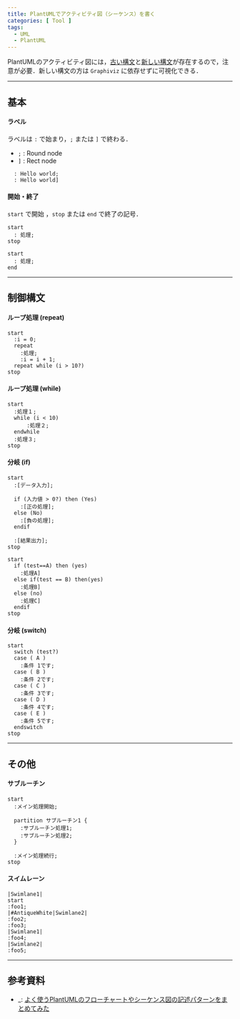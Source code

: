 ```yaml
---
title: PlantUMLでアクティビティ図（シーケンス）を書く
categories: [ Tool ]
tags:
  - UML
  - PlantUML
---
```


PlantUMLのアクティビティ図には，[古い構文][Document アクティビティ図（レガシー版）]と[新しい構文][Document アクティビティ図（新しい構文）]が存在するので，注意が必要．新しい構文の方は `Graphiviz` に依存せずに可視化できる．

---
## 基本


#### ラベル

ラベルは `:` で始まり，`;` または `]` で終わる．
- `;` : Round node
- `]` : Rect node

```puml
  : Hello world;
  : Hello world]
```

#### 開始・終了

`start` で開始 ，`stop` または `end` で終了の記号．

```puml
start
  : 処理;
stop
```

```puml
start
  : 処理;
end
```

---
## 制御構文

#### ループ処理 (repeat)

```puml
start
  :i = 0;
  repeat
    :処理;
    :i = i + 1;
  repeat while (i > 10?)
stop
```

#### ループ処理 (while)

```puml
start
  :処理１;
  while (i < 10)
      :処理２;
  endwhile
  :処理３;
stop
```


#### 分岐 (if)

```puml
start
  :[データ入力];

  if (入力値 > 0?) then (Yes)
    :[正の処理];
  else (No)
    :[負の処理];
  endif

  :[結果出力];
stop
```

```puml
start
  if (test==A) then (yes)
    :処理A]
  else if(test == B) then(yes)
    :処理B]
  else (no)
    :処理C]
  endif
stop
```

#### 分岐 (switch)

```puml
start
  switch (test?)
  case ( A )
    :条件 1です;
  case ( B ) 
    :条件 2です;
  case ( C )
    :条件 3です;
  case ( D )
    :条件 4です;
  case ( E )
    :条件 5です;
  endswitch
stop
```


---
## その他

#### サブルーチン

```puml
start
  :メイン処理開始;

  partition サブルーチン1 {
    :サブルーチン処理1;
    :サブルーチン処理2;
  }

  :メイン処理続行;
stop
```

#### スイムレーン

```puml
|Swimlane1|
start
:foo1;
|#AntiqueWhite|Swimlane2|
:foo2;
:foo3;
|Swimlane1|
:foo4;
|Swimlane2|
:foo5;
```


---
## 参考資料
- _: [よく使うPlantUMLのフローチャートやシーケンス図の記述パターンをまとめてみた](https://coralnet.co.jp/wordpress/?p=902)




<!-- Link -->
[Document アクティビティ図（レガシー版）]: https://plantuml.com/ja/activity-diagram-legacy
[Document アクティビティ図（新しい構文）]: https://plantuml.com/ja/activity-diagram-beta
